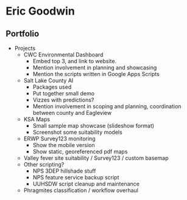 # Eric Goodwin
## Portfolio
- Projects
  - CWC Environmental Dashboard
    - Embed top 3, and link to website.
    - Mention involvement in planning and showcasing
    - Mention the scripts written in Google Apps Scripts
  - Salt Lake County AI
    - Packages used
    - Put together small demo
    - Vizzes with predictions?
    - Mention involvement in scoping and planning, coordination between county and Eagleview
  - KSA Maps
    - Small sample map showcase (slideshow format)
    - Screenshot some suitability models
  - ERWP Survey123 monitoring
    - Show the mobile version
    - Show static, georeferenced pdf maps
  - Valley fever site suitability / Survey123 / custom basemap
  - Other scripting?
    - NPS 3DEP hillshade stuff
    - NPS feature service backup script
    -  UUHSDW script cleanup and maintenance
  - Phragmites classification / workflow overhaul   
